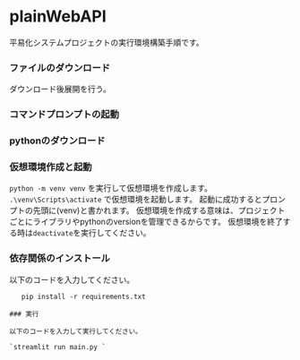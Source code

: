 # plainWebAPI
平易化システムプロジェクトの実行環境構築手順です。

### ファイルのダウンロード
ダウンロード後展開を行う。

### コマンドプロンプトの起動

### pythonのダウンロード

### 仮想環境作成と起動
`python -m venv venv` を実行して仮想環境を作成します。
`.\venv\Scripts\activate` で仮想環境を起動します。
起動に成功するとプロンプトの先頭に(venv)と書かれます。
仮想環境を作成する意味は、プロジェクトごとにライブラリやpythonのversionを管理できるからです。
仮想環境を終了する時は`deactivate`を実行してください。

### 依存関係のインストール
以下のコードを入力してください。
```anaconda
   pip install -r requirements.txt

### 実行

以下のコードを入力して実行してください。

`streamlit run main.py `
